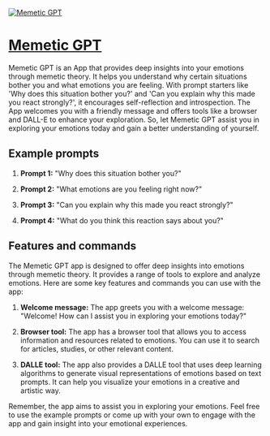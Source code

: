[![Memetic GPT](https://files.oaiusercontent.com/file-8swAXK7dOL1yRe6w0Kdvw44J?se=2123-10-19T20%3A02%3A00Z&sp=r&sv=2021-08-06&sr=b&rscc=max-age%3D31536000%2C%20immutable&rscd=attachment%3B%20filename%3D45982fd1-0103-44cd-9d56-634b840a4621.png&sig=o9/0p4pPOo959OgHeyp3d6qfcN9Sq%2Bf9iLyK%2Bu/zS88%3D)](https://chat.openai.com/g/g-Z2sczzBfG-memetic-gpt)

# [Memetic GPT](https://chat.openai.com/g/g-Z2sczzBfG-memetic-gpt)

Memetic GPT is an App that provides deep insights into your emotions through memetic theory. It helps you understand why certain situations bother you and what emotions you are feeling. With prompt starters like 'Why does this situation bother you?' and 'Can you explain why this made you react strongly?', it encourages self-reflection and introspection. The App welcomes you with a friendly message and offers tools like a browser and DALL-E to enhance your exploration. So, let Memetic GPT assist you in exploring your emotions today and gain a better understanding of yourself.

## Example prompts

1. **Prompt 1:** "Why does this situation bother you?"

2. **Prompt 2:** "What emotions are you feeling right now?"

3. **Prompt 3:** "Can you explain why this made you react strongly?"

4. **Prompt 4:** "What do you think this reaction says about you?"

## Features and commands

The Memetic GPT app is designed to offer deep insights into emotions through memetic theory. It provides a range of tools to explore and analyze emotions. Here are some key features and commands you can use with the app:

1. **Welcome message:** The app greets you with a welcome message: "Welcome! How can I assist you in exploring your emotions today?"

2. **Browser tool:** The app has a browser tool that allows you to access information and resources related to emotions. You can use it to search for articles, studies, or other relevant content.

3. **DALLE tool:** The app also provides a DALLE tool that uses deep learning algorithms to generate visual representations of emotions based on text prompts. It can help you visualize your emotions in a creative and artistic way.

Remember, the app aims to assist you in exploring your emotions. Feel free to use the example prompts or come up with your own to engage with the app and gain insight into your emotional experiences.